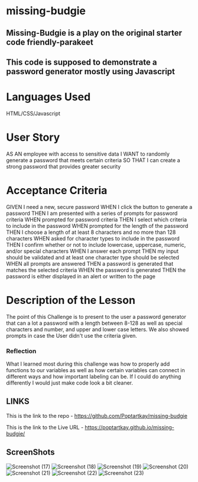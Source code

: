 # missing-budgie

## Missing-Budgie is a play on the original starter code friendly-parakeet
## This code is supposed to demonstrate a password generator mostly using Javascript

# Languages Used
HTML/CSS/Javascript

# User Story
AS AN employee with access to sensitive data
I WANT to randomly generate a password that meets certain criteria
SO THAT I can create a strong password that provides greater security

# Acceptance Criteria
GIVEN I need a new, secure password
WHEN I click the button to generate a password
THEN I am presented with a series of prompts for password criteria
WHEN prompted for password criteria
THEN I select which criteria to include in the password
WHEN prompted for the length of the password
THEN I choose a length of at least 8 characters and no more than 128 characters
WHEN asked for character types to include in the password
THEN I confirm whether or not to include lowercase, uppercase, numeric, and/or special characters
WHEN I answer each prompt
THEN my input should be validated and at least one character type should be selected
WHEN all prompts are answered
THEN a password is generated that matches the selected criteria
WHEN the password is generated
THEN the password is either displayed in an alert or written to the page

# Description of the Lesson 
The point of this Challenge is to present to the user a password generator that can a lot a password with a length between 8-128
as well as special characters and number, and upper and lower case letters. We also showed prompts in case the User didn't use the 
criteria given.

### Reflection 
What I learned most during this challenge was how to properly add functions to our variables
as well as how certain variables can connect in different ways and how important labeling can be.
If I could do anything differently I would just make code look a bit cleaner. 

## LINKS
This is the link to the repo - https://github.com/Poptartkay/missing-budgie

This is the link to the Live URL - https://poptartkay.github.io/missing-budgie/


## ScreenShots

![Screenshot (17)](https://user-images.githubusercontent.com/91912984/204424284-bd9fc646-958c-46ed-8c2c-92472144432f.png)
![Screenshot (18)](https://user-images.githubusercontent.com/91912984/204424288-5b6c326c-28d9-4c69-8486-55c8c3bcc7f5.png)
![Screenshot (19)](https://user-images.githubusercontent.com/91912984/204424289-3bef7198-2b4b-4e4a-928d-745bae0b67ab.png)
![Screenshot (20)](https://user-images.githubusercontent.com/91912984/204424290-34d3cd48-3163-4dee-9c7e-b2b6bb8880e9.png)
![Screenshot (21)](https://user-images.githubusercontent.com/91912984/204424291-6dee3e13-2132-4ce7-b64b-5eb5389d4545.png)
![Screenshot (22)](https://user-images.githubusercontent.com/91912984/204424293-3a82bd57-3e5e-4120-abca-6c4f9d00f725.png)
![Screenshot (23)](https://user-images.githubusercontent.com/91912984/204424294-66fecf3a-17b3-45bc-a881-231284ce2a22.png)
